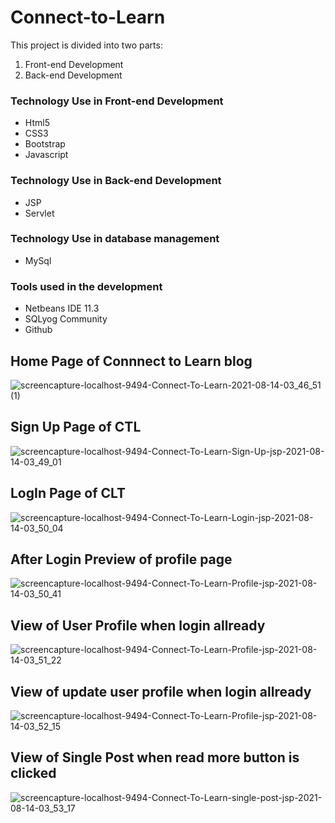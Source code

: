 # Connect-to-Learn
This project is divided into two parts:
1. Front-end Development
2. Back-end Development

### Technology Use in Front-end Development 
- Html5
- CSS3
- Bootstrap
- Javascript

### Technology Use in Back-end Development 
- JSP
- Servlet

### Technology Use in database management
- MySql

### Tools used in the development
- Netbeans IDE 11.3
- SQLyog Community 
- Github


## Home Page of Connnect to Learn blog
![screencapture-localhost-9494-Connect-To-Learn-2021-08-14-03_46_51 (1)](https://user-images.githubusercontent.com/71713885/129426160-3f23e048-c8a0-471a-ba9f-10e6b8dc42a9.png)


## Sign Up Page of CTL
![screencapture-localhost-9494-Connect-To-Learn-Sign-Up-jsp-2021-08-14-03_49_01](https://user-images.githubusercontent.com/71713885/129426255-44eff0c8-6290-4f6f-b16e-f70beb1ed821.png)


## LogIn Page of CLT
![screencapture-localhost-9494-Connect-To-Learn-Login-jsp-2021-08-14-03_50_04](https://user-images.githubusercontent.com/71713885/129426307-f7f58296-d8f1-4ea6-9dc1-541f5759b9ad.png)


## After Login Preview of profile page
![screencapture-localhost-9494-Connect-To-Learn-Profile-jsp-2021-08-14-03_50_41](https://user-images.githubusercontent.com/71713885/129426339-67ca1aa8-1c3f-43f0-9375-e16558dc21a0.png)


## View of User Profile when login allready
![screencapture-localhost-9494-Connect-To-Learn-Profile-jsp-2021-08-14-03_51_22](https://user-images.githubusercontent.com/71713885/129426399-4ae1f2ea-cae0-4753-888d-90cffdb24ae8.png)


## View of update user profile when login allready
![screencapture-localhost-9494-Connect-To-Learn-Profile-jsp-2021-08-14-03_52_15](https://user-images.githubusercontent.com/71713885/129426462-75b08811-b154-419b-9948-e0e73f868da9.png)


## View of Single Post when read more button is clicked
![screencapture-localhost-9494-Connect-To-Learn-single-post-jsp-2021-08-14-03_53_17](https://user-images.githubusercontent.com/71713885/129426520-01fe3d4d-8ec3-4764-a9d8-6b33428a5d80.png)

